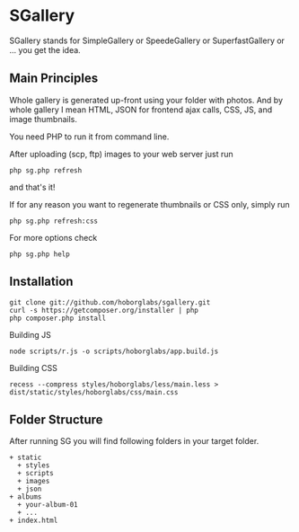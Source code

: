 # SGallery

SGallery stands for SimpleGallery or SpeedeGallery or SuperfastGallery
or ... you get the idea.





## Main Principles

Whole gallery is generated up-front using your folder with photos. And by whole gallery I mean
HTML, JSON for frontend ajax calls, CSS, JS, and image thumbnails.

You need PHP to run it from command line.

After uploading (scp, ftp) images to your web server just run
~~~~~
php sg.php refresh
~~~~~
and that's it!

If for any reason you want to regenerate thumbnails or CSS only, simply run
~~~~~
php sg.php refresh:css
~~~~~

For more options check
~~~~~
php sg.php help
~~~~~





## Installation

~~~~~
git clone git://github.com/hoborglabs/sgallery.git
curl -s https://getcomposer.org/installer | php
php composer.php install
~~~~~

Building JS
~~~~~
node scripts/r.js -o scripts/hoborglabs/app.build.js
~~~~~

Building CSS
~~~~~
recess --compress styles/hoborglabs/less/main.less > dist/static/styles/hoborglabs/css/main.css
~~~~~





## Folder Structure

After running SG you will find following folders in your target folder.
~~~~~
+ static
  + styles
  + scripts
  + images
  + json
+ albums
  + your-album-01
  + ...
+ index.html
~~~~~
